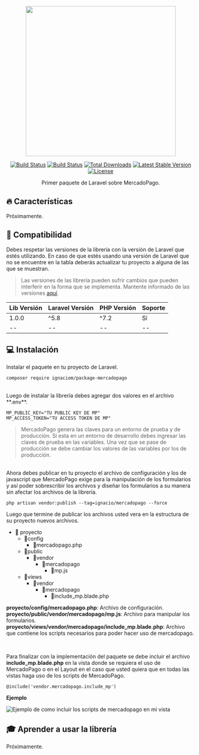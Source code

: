 <p align="center"><img src="https://i.imgur.com/pbVb1q2.png" width="400"></p>

<p align="center">
<a href="https://travis-ci.org/laravel/framework" rel="nofollow"><img src="https://camo.githubusercontent.com/88861b709123d23a028c2fd3ee2362d4d0a74927/68747470733a2f2f7472617669732d63692e6f72672f6c61726176656c2f6672616d65776f726b2e737667" alt="Build Status" data-canonical-src="https://travis-ci.org/laravel/framework.svg" style="max-width:100%;"></a>
<a href="https://packagist.org/packages/ignaciom/package-mercadopago"><img src="https://poser.pugx.org/ignaciom/package-mercadopago/v/stable" alt="Build Status"></a>
<a href="https://packagist.org/packages/ignaciom/package-mercadopago"><img src="https://poser.pugx.org/ignaciom/package-mercadopago/downloads" alt="Total Downloads"></a>
<a href="https://packagist.org/packages/ignaciom/package-mercadopago"><img src="https://poser.pugx.org/ignaciom/package-mercadopago/v/unstable" alt="Latest Stable Version"></a>
<a href="https://packagist.org/packages/ignaciom/package-mercadopago"><img src="https://poser.pugx.org/ignaciom/package-mercadopago/license" alt="License"></a>
</p>

<center>Primer paquete de Laravel sobre MercadoPago.</center>

## :fire: Características
Próximamente.

## :wrench: Compatibilidad

Debes respetar las versiones de la librería con la versión de Laravel que estés utilizando.
En caso de que estés usando una versión de Laravel que no se encuentre en la tabla deberás actualizar tu proyecto a alguna de las que se muestran.

> Las versiones de las librería pueden sufrir cambios que pueden interferir en la forma que se implementa. Mantente informado de las versiones [aquí](https://www.google.com).

| Lib Versión | Laravel Versión | PHP Versión| Soporte |
|--|--|--|--|
| 1.0.0 | ^5.8 | ^7.2 | Sí |
|--|--|--|--|


## :computer: Instalación
Instalar el paquete en tu proyecto de Laravel.

    composer require ignaciom/package-mercadopago
<br>
Luego de instalar la librería debes agregar dos valores en el archivo **.env**.

    MP_PUBLIC_KEY="TU PUBLIC KEY DE MP"
    MP_ACCESS_TOKEN="TU ACCESS TOKEN DE MP"

> MercadoPago genera las claves para un entorno de prueba y de producción. 
> Si esta en un entorno de desarrollo debes ingresar las claves de prueba en las variables. Una vez que se pase de producción se debe cambiar los valores de las variables por los de producción. 

<br>
 Ahora debes publicar en tu proyecto el archivo de configuración y los de javascript que MercadoPago exige para la manipulación de los formularios y así poder sobrescribir los archivos y diseñar los formularios a su manera sin afectar los archivos de la librería. 

    php artisan vendor:publish --tag=ignacio/mercadopago --force

Luego que termine de publicar los archivos usted vera en la estructura de su proyecto nuevos archivos. 

 - :open_file_folder: proyecto
	 - :open_file_folder:config
		 - :page_facing_up:mercadopago.php
	 - :open_file_folder:public 
		 - :open_file_folder:vendor
			 - :open_file_folder:mercadopago
				 - :page_facing_up:mp.js
	 -  :open_file_folder:views
		 -  :open_file_folder:vendor
			 - :open_file_folder:mercadopago
				 - :page_facing_up:include_mp.blade.php

**proyecto/config/mercadopago.php**: Archivo de configuración.
**proyecto/public/vendor/mercadopago/mp.js**: Archivo para manipular los formularios.
**proyecto/views/vendor/mercadopago/include_mp.blade.php**: Archivo que contiene los scripts necesarios para poder hacer uso de mercadopago. 

<br>

Para finalizar con la implementación del paquete se debe incluir el archivo **include_mp.blade.php** en la vista donde se requiera el uso de MercadoPago o en el Layout en el caso que usted quiera que en todas las vistas haga uso de los scripts de MercadoPago.

    @include('vendor.mercadopago.include_mp')

**Ejemplo**

![Ejemplo de como incluir los scripts de mercadopago en mi vista](https://imgur.com/zZ31l37.png)



## :mortar_board: Aprender a usar la librería

Próximamente.
<!-- Puedes encontrar la documentación completa [aqui](https://www.google.com). -->